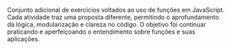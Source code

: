 Conjunto adicional de exercícios voltados ao uso de funções em JavaScript. Cada atividade traz uma proposta diferente, permitindo o aprofundamento da lógica, modularização e clareza no código. O objetivo foi continuar praticando e aperfeiçoando o entendimento sobre funções e suas aplicações.
